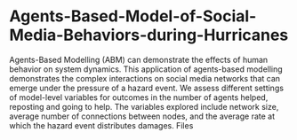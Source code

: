 # Agents-Based-Model-of-Social-Media-Behaviors-during-Hurricanes
Agents-Based Modelling (ABM) can demonstrate the effects of human behavior on system dynamics. This application of agents-based modelling demonstrates the complex interactions on social media networks that can emerge under the pressure of a hazard event. We assess different settings of model-level variables for outcomes in the number of agents helped, reposting and going to help. The variables explored include network size, average number of connections between nodes, and the average rate at which the hazard event distributes damages.  Files

